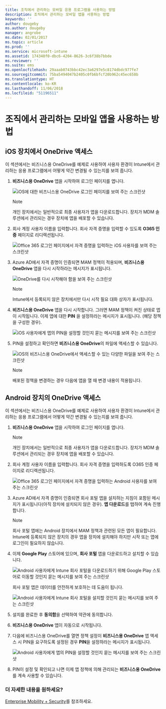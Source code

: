 ```yaml
---
title: 조직에서 관리하는 모바일 응용 프로그램을 사용하는 방법
description: 조직에서 관리하는 모바일 앱을 사용하는 방법
keywords: ''
author: dougeby
ms.author: dougeby
manager: angrobe
ms.date: 02/01/2017
ms.topic: article
ms.prod: ''
ms.service: microsoft-intune
ms.assetid: 174348f0-dbc6-4204-8626-3c6f38b7bbde
ms.reviewer: ''
ms.suite: ems
ms.openlocfilehash: 29aaab0743bbc42ec3a6297e5c8174dbdc977fe7
ms.sourcegitcommit: 75ba5494047b2405c0fb6bfcf20b962c45ec658b
ms.translationtype: HT
ms.contentlocale: ko-KR
ms.lasthandoff: 11/06/2018
ms.locfileid: "51196511"
---
```

# <a name="how-to-use-mobile-apps-managed-by-your-organization"></a>조직에서 관리하는 모바일 앱을 사용하는 방법

## <a name="accessing-onedrive-on-an-ios-device"></a>iOS 장치에서 OneDrive 액세스

이 섹션에서는 비즈니스용 OneDrive를 예제로 사용하여 사용자 환경이 Intune에서 관리하는 응용 프로그램에서 어떻게 약간 변경될 수 있는지를 보여 줍니다.

1. **비즈니스용 OneDrive** 앱을 시작하여 로그인 페이지를 엽니다.

   ![iOS에 대한 비즈니스용 OneDrive 로그인 페이지를 보여 주는 스크린샷](./media/ft-useMngdApps-1-launchOnedrive.png)
   > [!NOTE]
   > 개인 장치에서는 일반적으로 최종 사용자가 앱을 다운로드합니다. 장치가 MDM 솔루션에서 관리되는 경우 장치에 앱을 배포할 수 있습니다.

2. 회사 계정 사용자 이름을 입력합니다. 회사 자격 증명을 입력할 수 있도록 **O365 인증** 페이지로 리디렉션됩니다.

   ![Office 365 로그인 페이지에서 자격 증명을 입력하는 iOS 사용자를 보여 주는 스크린샷](./media/ft-useMngdApps-2-enterName.png)
3. Azure AD에서 자격 증명이 인증되면 MAM 정책이 적용되며, **비즈니스용 OneDrive** 앱을 다시 시작하라는 메시지가 표시됩니다.

   ![OneDrive를 다시 시작해야 함을 보여 주는 스크린샷](./media/ft-useMngdApps-3-restart.png)
   > [!NOTE]
   > Intune에서 등록되지 않은 장치에서만 다시 시작 필요 대화 상자가 표시됩니다.

4. **비즈니스용 OneDrive** 앱을 다시 시작합니다. 그러면 MAM 정책이 켜진 상태로 앱이 시작됩니다. 이제 앱에 대한 **PIN** 을 설정하라는 메시지가 표시됩니다. (해당 정책을 구성한 경우).

   ![iOS 사용자에게 앱의 PIN을 설정할 것인지 묻는 메시지를 보여 주는 스크린샷](./media/ft-useMngdApps-4-enterPIN.png)
5. PIN을 설정하고 확인하면 **비즈니스용 OneDrive**의 파일에 액세스할 수 있습니다.

   ![iOS의 비즈니스용 OneDrive에서 액세스할 수 있는 다양한 파일을 보여 주는 스크린샷](./media/ft-useMngdApps-5-accessFiles.png)
   > [!NOTE]
   > 배포된 정책을 변경하는 경우 다음에 앱을 열 때 변경 내용이 적용됩니다.

## <a name="accessing-onedrive-on-an-android-device"></a>Android 장치의 OneDrive 액세스

이 섹션에서는 비즈니스용 OneDrive를 예제로 사용하여 사용자 환경이 Intune에서 관리하는 응용 프로그램에서 어떻게 약간 변경될 수 있는지를 보여 줍니다.
1. **비즈니스용 OneDrive** 앱을 시작하여 로그인 페이지를 엽니다.
   > [!NOTE]
   > 개인 장치에서는 일반적으로 최종 사용자가 앱을 다운로드합니다. 장치가 MDM 솔루션에서 관리되는 경우 장치에 앱을 배포할 수 있습니다.

2. 회사 계정 사용자 이름을 입력합니다. 회사 자격 증명을 입력하도록 O365 인증 페이지로 리디렉션됩니다.

   ![Office 365 로그인 페이지에서 자격 증명을 입력하는 Android 사용자를 보여 주는 스크린샷](./media/ft-useMngdApps-6-enterCreds.png)
3. Azure AD에서 자격 증명이 인증되면 회사 포털 앱을 설치하는 지침이 포함된 메시지가 표시됩니다(아직 장치에 설치되지 않은 경우). **앱 다운로드**를 탭하여 계속 진행합니다.
   > [!NOTE]
   > 회사 포털 앱에는 Android 장치에서 MAM 정책과 관련된 모든 앱이 필요합니다. Intune에 등록되지 않은 장치의 경우 앱을 장치에 설치해야 하지만 시작 또는 앱에 로그인이 필요하지 않습니다.

4. 이제 **Google Play** 스토어에 있으며, **회사 포털** 앱을 다운로드하고 설치할 수 있습니다.

   ![Android 사용자에게 Intune 회사 포털을 다운로드하기 위해 Google Play 스토어로 이동할 것인지 묻는 메시지를 보여 주는 스크린샷](./media/ft-useMngdApps-7-installPortal.png)

   회사 포털 앱은 데이터를 안전하게 보호하는 데 도움이 됩니다.

   ![Android 사용자에게 Intune 회사 포털을 설치할 것인지 묻는 메시지를 보여 주는 스크린샷](./media/ft-useMngdApps-8-intunePortal.png)

5. 설치를 완료한 후 **동의함**을 선택하여 약관에 동의합니다.
6. **비즈니스용 OneDrive** 앱이 자동으로 시작됩니다.
7. 다음에 비즈니스용 OneDrive를 열면 정책 설정이 **비즈니스용 OneDrive** 앱 액세스 시 PIN을 요구하도록 설정된 경우 **PIN**을 설정하라는 메시지가 표시됩니다.

   ![Android 사용자에게 앱의 PIN을 설정할 것인지 묻는 메시지를 보여 주는 스크린샷](./media/ft-useMngdApps-9-setNewPIN.png)
8. PIN이 설정 및 확인되고 나면 이제 앱 정책에 의해 관리되는 **비즈니스용 OneDrive**를 계속 사용할 수 있습니다.

### <a name="want-to-learn-more"></a>더 자세한 내용을 원하세요?

[Enterprise Mobility + Security](https://www.microsoft.com/en-us/server-cloud/enterprise-mobility/overview.aspx)를 참조하세요.
